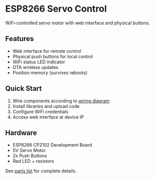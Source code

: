 # ESP8266 Servo Control

WiFi-controlled servo motor with web interface and physical buttons.

## Features
- Web interface for remote control
- Physical push buttons for local control
- WiFi status LED indicator
- OTA wireless updates
- Position memory (survives reboots)

## Quick Start
1. Wire components according to [wiring diagram](docs/wiring-diagram.md)
2. Install libraries and upload code
3. Configure WiFi credentials
4. Access web interface at device IP

## Hardware
- ESP8266 CP2102 Development Board
- 5V Servo Motor
- 2x Push Buttons
- Red LED + resistors

See [parts list](hardware/parts-list.md) for complete details.
